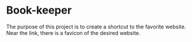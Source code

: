 # Book-keeper
The purpose of this project is to create a shortcut to the favorite website. Near the link, there is a favicon of the desired website.
